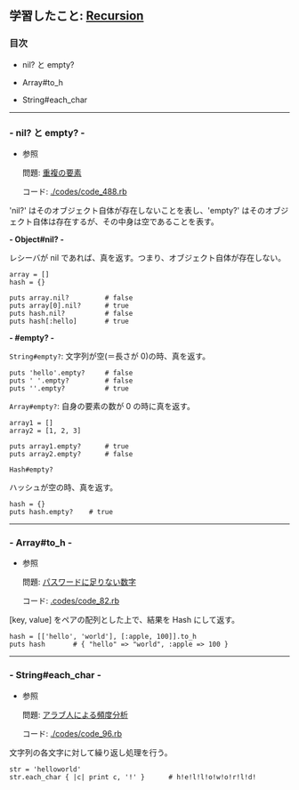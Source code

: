 ## 学習したこと: [Recursion](https://recursionist.io/)

### 目次

- nil? と empty?

- Array#to_h

- String#each_char

---

### - nil? と empty? -

- 参照

  問題: [重複の要素](https://recursionist.io/dashboard/problems/488)

  コード: [./codes/code_488.rb](https://github.com/DaisukeKarasawa/blog/blob/main/day-7-9/recursion/codes/code_488.rb)

'nil?' はそのオブジェクト自体が存在しないことを表し、'empty?' はそのオブジェクト自体は存在するが、その中身は空であることを表す。

**- Object#nil? -**

レシーバが nil であれば、真を返す。つまり、オブジェクト自体が存在しない。

```
array = []
hash = {}

puts array.nil?         # false
puts array[0].nil?      # true
puts hash.nil?          # false
puts hash[:hello]       # true
```

**- #empty? -**

`String#empty?`: 文字列が空(＝長さが 0)の時、真を返す。

```
puts 'hello'.empty?     # false
puts ' '.empty?         # false
puts ''.empty?          # true
```

`Array#empty?`: 自身の要素の数が 0 の時に真を返す。

```
array1 = []
array2 = [1, 2, 3]

puts array1.empty?      # true
puts array2.empty?      # false
```

`Hash#empty?`

ハッシュが空の時、真を返す。

```
hash = {}
puts hash.empty?    # true
```

---

### - Array#to_h -

- 参照

  問題: [パスワードに足りない数字](https://recursionist.io/dashboard/problems/82)

  コード: [.codes/code_82.rb](https://github.com/DaisukeKarasawa/blog/blob/main/day-7-9/recursion/codes/code_82.rb)

[key, value] をペアの配列とした上で、結果を Hash にして返す。

```
hash = [['hello', 'world'], [:apple, 100]].to_h
puts hash       # { "hello" => "world", :apple => 100 }
```

---

### - String#each_char -

- 参照

  問題: [アラブ人による頻度分析](https://recursionist.io/dashboard/problems/96)

  コード: [./codes/code_96.rb](https://github.com/DaisukeKarasawa/blog/blob/main/day-7-9/recursion/codes/code_96.rb)

文字列の各文字に対して繰り返し処理を行う。

```
str = 'helloworld'
str.each_char { |c| print c, '!' }      # h!e!l!l!o!w!o!r!l!d!
```
